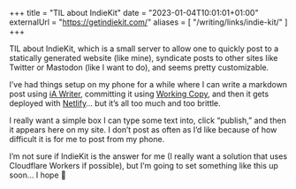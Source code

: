 +++
title = "TIL about IndieKit"
date = "2023-01-04T10:01:01+01:00"
externalUrl = "https://getindiekit.com/"
aliases = [
  "/writing/links/indie-kit/"
]
+++

TIL about IndieKit, which is a small server to allow one to quickly post to a statically generated website (like mine), syndicate posts to other sites like Twitter or Mastodon (like I want to do), and seems pretty customizable. 

I’ve had things setup on my phone for a while where I can write a markdown post using [iA Writer][], committing it using [Working Copy][], and then it gets deployed with [Netlify][]… but it’s all too much and too brittle. 

I really want a simple box I can type some text into, click “publish,” and then it appears here on my site. I don’t post as often as I’d like because of how difficult it is for me to post from my phone.

I’m not sure if IndieKit is the answer for me (I really want a solution that uses Cloudflare Workers if possible), but I’m going to set something like this up soon… I hope 🤞

[iA Writer]: https://ia.net/writer
[Working Copy]: https://workingcopyapp.com
[Netlify]: https://www.netlify.com
